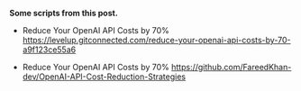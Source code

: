 
**Some scripts from this post.**

- Reduce Your OpenAI API Costs by 70%
https://levelup.gitconnected.com/reduce-your-openai-api-costs-by-70-a9f123ce55a6

- Reduce Your OpenAI API Costs by 70%
https://github.com/FareedKhan-dev/OpenAI-API-Cost-Reduction-Strategies
